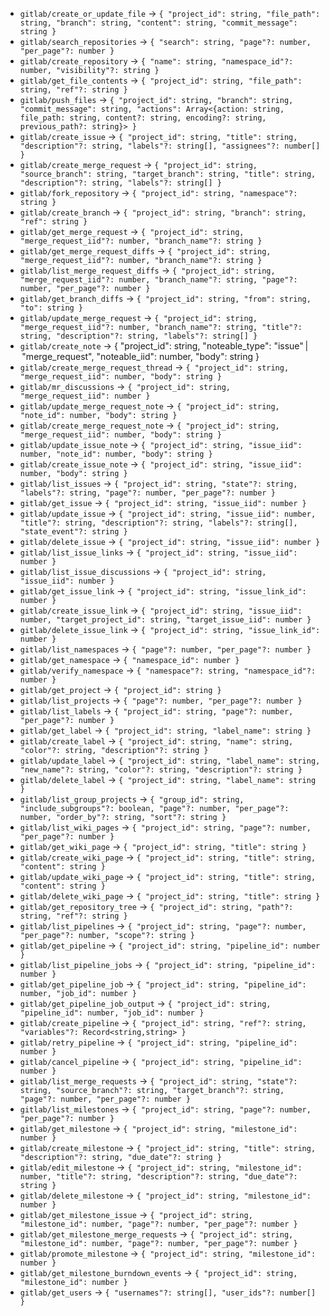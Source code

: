 * `gitlab/create_or_update_file` → `{ "project_id": string, "file_path": string, "branch": string, "content": string, "commit_message": string }`
* `gitlab/search_repositories` → `{ "search": string, "page"?: number, "per_page"?: number }`
* `gitlab/create_repository` → `{ "name": string, "namespace_id"?: number, "visibility"?: string }`
* `gitlab/get_file_contents` → `{ "project_id": string, "file_path": string, "ref"?: string }`
* `gitlab/push_files` → `{ "project_id": string, "branch": string, "commit_message": string, "actions": Array<{action: string, file_path: string, content?: string, encoding?: string, previous_path?: string}> }`
* `gitlab/create_issue` → `{ "project_id": string, "title": string, "description"?: string, "labels"?: string[], "assignees"?: number[] }`
* `gitlab/create_merge_request` → `{ "project_id": string, "source_branch": string, "target_branch": string, "title": string, "description"?: string, "labels"?: string[] }`
* `gitlab/fork_repository` → `{ "project_id": string, "namespace"?: string }`
* `gitlab/create_branch` → `{ "project_id": string, "branch": string, "ref": string }`
* `gitlab/get_merge_request` → `{ "project_id": string, "merge_request_iid"?: number, "branch_name"?: string }`
* `gitlab/get_merge_request_diffs` → `{ "project_id": string, "merge_request_iid"?: number, "branch_name"?: string }`
* `gitlab/list_merge_request_diffs` → `{ "project_id": string, "merge_request_iid"?: number, "branch_name"?: string, "page"?: number, "per_page"?: number }`
* `gitlab/get_branch_diffs` → `{ "project_id": string, "from": string, "to": string }`
* `gitlab/update_merge_request` → `{ "project_id": string, "merge_request_iid"?: number, "branch_name"?: string, "title"?: string, "description"?: string, "labels"?: string[] }`
* `gitlab/create_note` → { "project_id": string, "noteable_type": "issue" | "merge_request", "noteable_iid": number, "body": string }
* `gitlab/create_merge_request_thread` → `{ "project_id": string, "merge_request_iid": number, "body": string }`
* `gitlab/mr_discussions` → `{ "project_id": string, "merge_request_iid": number }`
* `gitlab/update_merge_request_note` → `{ "project_id": string, "note_id": number, "body": string }`
* `gitlab/create_merge_request_note` → `{ "project_id": string, "merge_request_iid": number, "body": string }`
* `gitlab/update_issue_note` → `{ "project_id": string, "issue_iid": number, "note_id": number, "body": string }`
* `gitlab/create_issue_note` → `{ "project_id": string, "issue_iid": number, "body": string }`
* `gitlab/list_issues` → `{ "project_id": string, "state"?: string, "labels"?: string, "page"?: number, "per_page"?: number }`
* `gitlab/get_issue` → `{ "project_id": string, "issue_iid": number }`
* `gitlab/update_issue` → `{ "project_id": string, "issue_iid": number, "title"?: string, "description"?: string, "labels"?: string[], "state_event"?: string }`
* `gitlab/delete_issue` → `{ "project_id": string, "issue_iid": number }`
* `gitlab/list_issue_links` → `{ "project_id": string, "issue_iid": number }`
* `gitlab/list_issue_discussions` → `{ "project_id": string, "issue_iid": number }`
* `gitlab/get_issue_link` → `{ "project_id": string, "issue_link_id": number }`
* `gitlab/create_issue_link` → `{ "project_id": string, "issue_iid": number, "target_project_id": string, "target_issue_iid": number }`
* `gitlab/delete_issue_link` → `{ "project_id": string, "issue_link_id": number }`
* `gitlab/list_namespaces` → `{ "page"?: number, "per_page"?: number }`
* `gitlab/get_namespace` → `{ "namespace_id": number }`
* `gitlab/verify_namespace` → `{ "namespace"?: string, "namespace_id"?: number }`
* `gitlab/get_project` → `{ "project_id": string }`
* `gitlab/list_projects` → `{ "page"?: number, "per_page"?: number }`
* `gitlab/list_labels` → `{ "project_id": string, "page"?: number, "per_page"?: number }`
* `gitlab/get_label` → `{ "project_id": string, "label_name": string }`
* `gitlab/create_label` → `{ "project_id": string, "name": string, "color"?: string, "description"?: string }`
* `gitlab/update_label` → `{ "project_id": string, "label_name": string, "new_name"?: string, "color"?: string, "description"?: string }`
* `gitlab/delete_label` → `{ "project_id": string, "label_name": string }`
* `gitlab/list_group_projects` → `{ "group_id": string, "include_subgroups"?: boolean, "page"?: number, "per_page"?: number, "order_by"?: string, "sort"?: string }`
* `gitlab/list_wiki_pages` → `{ "project_id": string, "page"?: number, "per_page"?: number }`
* `gitlab/get_wiki_page` → `{ "project_id": string, "title": string }`
* `gitlab/create_wiki_page` → `{ "project_id": string, "title": string, "content": string }`
* `gitlab/update_wiki_page` → `{ "project_id": string, "title": string, "content": string }`
* `gitlab/delete_wiki_page` → `{ "project_id": string, "title": string }`
* `gitlab/get_repository_tree` → `{ "project_id": string, "path"?: string, "ref"?: string }`
* `gitlab/list_pipelines` → `{ "project_id": string, "page"?: number, "per_page"?: number, "scope"?: string }`
* `gitlab/get_pipeline` → `{ "project_id": string, "pipeline_id": number }`
* `gitlab/list_pipeline_jobs` → `{ "project_id": string, "pipeline_id": number }`
* `gitlab/get_pipeline_job` → `{ "project_id": string, "pipeline_id": number, "job_id": number }`
* `gitlab/get_pipeline_job_output` → `{ "project_id": string, "pipeline_id": number, "job_id": number }`
* `gitlab/create_pipeline` → `{ "project_id": string, "ref"?: string, "variables"?: Record<string,string> }`
* `gitlab/retry_pipeline` → `{ "project_id": string, "pipeline_id": number }`
* `gitlab/cancel_pipeline` → `{ "project_id": string, "pipeline_id": number }`
* `gitlab/list_merge_requests` → `{ "project_id": string, "state"?: string, "source_branch"?: string, "target_branch"?: string, "page"?: number, "per_page"?: number }`
* `gitlab/list_milestones` → `{ "project_id": string, "page"?: number, "per_page"?: number }`
* `gitlab/get_milestone` → `{ "project_id": string, "milestone_id": number }`
* `gitlab/create_milestone` → `{ "project_id": string, "title": string, "description"?: string, "due_date"?: string }`
* `gitlab/edit_milestone` → `{ "project_id": string, "milestone_id": number, "title"?: string, "description"?: string, "due_date"?: string }`
* `gitlab/delete_milestone` → `{ "project_id": string, "milestone_id": number }`
* `gitlab/get_milestone_issue` → `{ "project_id": string, "milestone_id": number, "page"?: number, "per_page"?: number }`
* `gitlab/get_milestone_merge_requests` → `{ "project_id": string, "milestone_id": number, "page"?: number, "per_page"?: number }`
* `gitlab/promote_milestone` → `{ "project_id": string, "milestone_id": number }`
* `gitlab/get_milestone_burndown_events` → `{ "project_id": string, "milestone_id": number }`
* `gitlab/get_users` → `{ "usernames"?: string[], "user_ids"?: number[] }`

